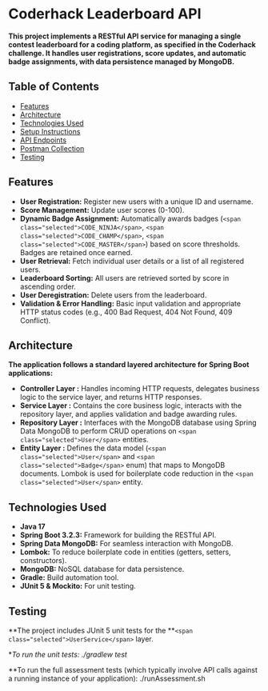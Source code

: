 # Coderhack Leaderboard API

**This project implements a RESTful API service for managing a single contest leaderboard for a coding platform, as specified in the Coderhack challenge. It handles user registrations, score updates, and automatic badge assignments, with data persistence managed by MongoDB.**

## Table of Contents

* [Features](https://www.google.com/search?q=%23features "null")
* [Architecture](https://www.google.com/search?q=%23architecture "null")
* [Technologies Used](https://www.google.com/search?q=%23technologies-used "null")
* [Setup Instructions](https://www.google.com/search?q=%23setup-instructions "null")
* [API Endpoints](https://www.google.com/search?q=%23api-endpoints "null")
* [Postman Collection](https://www.google.com/search?q=%23postman-collection "null")
* [Testing](https://www.google.com/search?q=%23testing "null")

## Features

* **User Registration:** Register new users with a unique ID and username.
* **Score Management:** Update user scores (0-100).
* **Dynamic Badge Assignment:** Automatically awards badges (`<span class="selected">CODE_NINJA</span>`, `<span class="selected">CODE_CHAMP</span>`, `<span class="selected">CODE_MASTER</span>`) based on score thresholds. Badges are retained once earned.
* **User Retrieval:** Fetch individual user details or a list of all registered users.
* **Leaderboard Sorting:** All users are retrieved sorted by score in ascending order.
* **User Deregistration:** Delete users from the leaderboard.
* **Validation & Error Handling:** Basic input validation and appropriate HTTP status codes (e.g., 400 Bad Request, 404 Not Found, 409 Conflict).

## Architecture

**The application follows a standard layered architecture for Spring Boot applications:**

* **Controller Layer :** Handles incoming HTTP requests, delegates business logic to the service layer, and returns HTTP responses.
* **Service Layer :** Contains the core business logic, interacts with the repository layer, and applies validation and badge awarding rules.
* **Repository Layer  :** Interfaces with the MongoDB database using Spring Data MongoDB to perform CRUD operations on `<span class="selected">User</span>` entities.
* **Entity Layer :** Defines the data model (`<span class="selected">User</span>` and `<span class="selected">Badge</span>` enum) that maps to MongoDB documents. Lombok is used for boilerplate code reduction in the `<span class="selected">User</span>` entity.

## Technologies Used

* **Java 17**
* **Spring Boot 3.2.3:** Framework for building the RESTful API.
* **Spring Data MongoDB:** For seamless interaction with MongoDB.
* **Lombok:** To reduce boilerplate code in entities (getters, setters, constructors).
* **MongoDB:** NoSQL database for data persistence.
* **Gradle:** Build automation tool.
* **JUnit 5 & Mockito:** For unit testing.

## Testing

**The project includes JUnit 5 unit tests for the **`<span class="selected">UserService</span>` layer.

**To run the unit tests:    *./gradlew test**

**To run the full assessment tests (which typically involve API calls against a running instance of your application):
        ./runAssessment.sh
